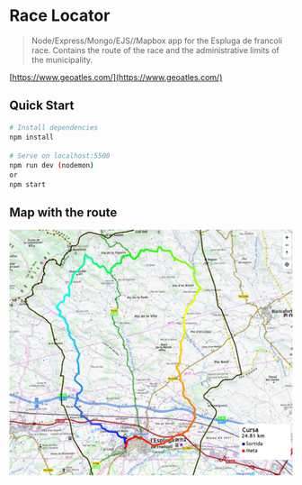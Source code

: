 # Race Locator

> Node/Express/Mongo/EJS//Mapbox app for the Espluga de francolí race. Contains the route of the race and the administrative limits of the municipality.

[https://www.geoatles.com/](https://www.geoatles.com/)

## Quick Start


```bash
# Install dependencies
npm install

# Serve on localhost:5500
npm run dev (nodemon)
or
npm start

```

## Map with the route
![img](./img/mapa2.PNG)
